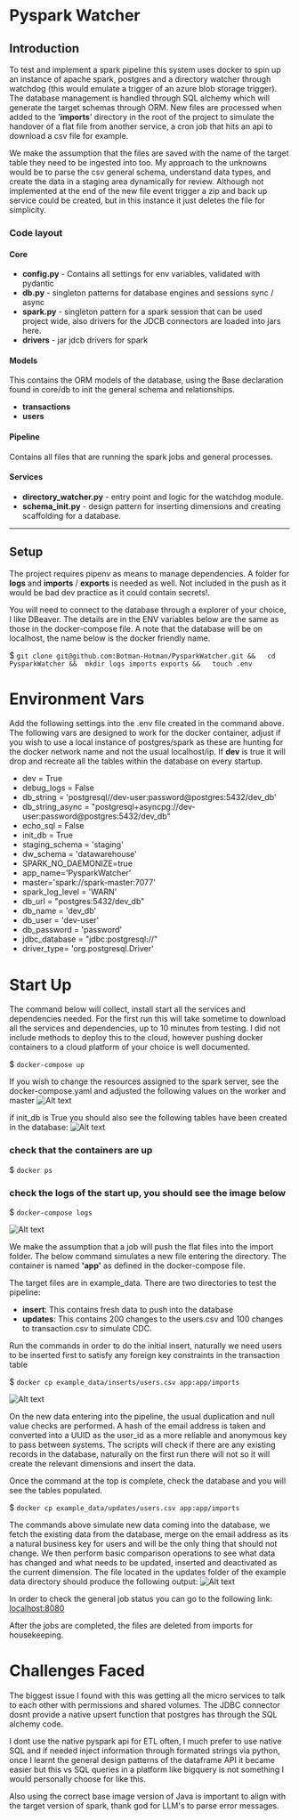 # Pyspark Watcher

## Introduction
To test and implement a spark pipeline this system uses docker to spin up an instance of apache spark, postgres and a directory watcher through watchdog (this would emulate a trigger of an azure blob storage trigger). 
The database management is handled through SQL alchemy which will generate the target schemas through ORM. New files are processed when added to the '**imports**' directory in the root of the project to simulate the handover of a flat file from another service, a cron job that hits an api to download a csv file for example.

We make the assumption that the files are saved with the name of the target table they need to be ingested into too. 
My approach to the unknowns would be to parse the csv general schema, understand data types, and create the data in a staging area dynamically for review.
Although not implemented at the end of the new file event trigger a zip and back up service could be created, but in this instance it just deletes the file for simplicity. 

### Code layout

#### Core
* **config.py** - Contains all settings for env variables, validated with pydantic
* **db.py** - singleton patterns for database engines and sessions sync / async
* **spark.py** - singleton pattern for a spark session that can be used project wide, also drivers for the JDCB connectors are loaded into jars here. 
* **drivers** - jar jdcb drivers for spark

#### Models
This contains the ORM models of the database, using the Base declaration found in core/db to init the general schema and relationships. 
* **transactions**
* **users**

#### Pipeline
Contains all files that are running the spark jobs and general processes.

#### Services
* **directory_watcher.py** - entry point and logic for the watchdog module.
* **schema_init.py** - design pattern for inserting dimensions and creating scaffolding for a database.
___

## Setup
The project requires pipenv as means to manage dependencies. 
A folder for **logs** and **imports** / **exports** is needed as well. 
Not included in the push as it would be bad dev practice as it could contain secrets!.

You will need to connect to the database through a explorer of your choice, I like DBeaver. The details are in the ENV variables below are the same as those in the docker-compose file. 
A note that the database will be on localhost, the name below is the docker friendly name.

$ `
git clone git@github.com:Botman-Hotman/PysparkWatcher.git &&  
cd PysparkWatcher && 
mkdir logs imports exports &&  
touch .env
`

# Environment Vars
Add the following settings into the .env file created in the command above.
The following vars are designed to work for the docker container, adjust if you wish to use a local instance of postgres/spark as these are hunting for the docker network name and not the usual localhost/ip.
If **dev** is true it will drop and recreate all the tables within the database on every startup.

*  dev = True
*  debug_logs = False
*  db_string = 'postgresql//dev-user:password@postgres:5432/dev_db'
*  db_string_async = "postgresql+asyncpg://dev-user:password@postgres:5432/dev_db"
*  echo_sql = False
*  init_db = True
*  staging_schema = 'staging'
*  dw_schema = 'datawarehouse'
*  SPARK_NO_DAEMONIZE=true
*  app_name='PysparkWatcher'
*  master='spark://spark-master:7077'
*  spark_log_level = 'WARN'
*  db_url = "postgres:5432/dev_db"
*  db_name = 'dev_db'
*  db_user = 'dev-user'
*  db_password = 'password'
*  jdbc_database = "jdbc:postgresql://"
*  driver_type= 'org.postgresql.Driver'


# Start Up
The command below will collect, install start all the services and dependencies needed. For the first run this will take sometime to download all the services and dependencies, up to 10 minutes from testing. I did not include methods to deploy this to the cloud, however pushing docker containers to a cloud platform of your choice is well documented.

$ `docker-compose up`

If you wish to change the resources assigned to the spark server, see the docker-compose.yaml and adjusted the following values on the worker and master
![Alt text](img/spark_settings.png?raw=true "spark settings")


if init_db is True you should also see the following tables have been created in the database:
![Alt text](img/tables.png?raw=true "database tables")



### check that the containers are up
$ `docker ps`

### check the logs of the start up, you should see the image below 

$ `docker-compose logs`


![Alt text](img/watcher.png?raw=true "expected start")

We make the assumption that a job will push the flat files into the import folder. 
The below command simulates a new file entering the directory.
The container is named **'app'** as defined in the docker-compose file.

The target files are in example_data. There are two directories to test the pipeline:

* **insert**: This contains fresh data to push into the database
* **updates**: This contains 200 changes to the users.csv and 100 changes to transaction.csv to simulate CDC. 

Run the commands in order to do the initial insert, naturally we need users to be inserted first to satisfy any foreign key constraints in the transaction table

$ `docker cp example_data/inserts/users.csv app:app/imports`

![Alt text](img/new_file.png?raw=true "expected start")


On the new data entering into the pipeline, the usual duplication and null value checks are performed. A hash of the email address is taken and converted into a UUID as the user_id as a more reliable and anonymous key to pass between systems. 
The scripts will check if there are any existing records in the database, naturally on the first run there will not so it will create the relevant dimensions and insert the data. 

Once the command at the top is complete, check the database and you will see the tables populated. 

$ `docker cp example_data/updates/users.csv app:app/imports`


The commands above simulate new data coming into the database, we fetch the existing data from the database, merge on the email address as its a natural business key for users and will be the only thing that should not change. 
We then perform basic comparison operations to see what data has changed and what needs to be updated, inserted and deactivated as the current dimension. 
The file located in the updates folder of the example data directory should produce the following output:
![Alt text](img/example_updates.png?raw=true "expected start")

In order to check the general job status you can go to the following link:
[localhost:8080]()


After the jobs are completed, the files are deleted from imports for housekeeping.

# Challenges Faced
The biggest issue I found with this was getting all the micro services to talk to each other with permissions and shared volumes. 
The JDBC connector dosnt provide a native upsert function that postgres has through the SQL alchemy code.

I dont use the native pyspark api for ETL often, 
I much prefer to use native SQL and if needed inject information through formated strings via python, once I learnt the general design patterns of the dataframe API it became easier but this vs SQL queries in a platform like bigquery is not something I would personally choose for like this. 

Also using the correct base image version of Java is important to align with the target version of spark, thank god for LLM's to parse error messages.